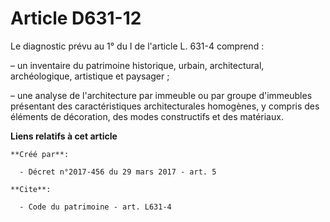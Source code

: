 # Article D631-12

Le diagnostic prévu au 1° du I de l'article L. 631-4 comprend : 

– un inventaire du patrimoine historique, urbain, architectural, archéologique, artistique et paysager ; 

– une analyse de l'architecture par immeuble ou par groupe d'immeubles présentant des caractéristiques architecturales
homogènes, y compris des éléments de décoration, des modes constructifs et des matériaux.

**Liens relatifs à cet article**

	**Créé par**:

	  - Décret n°2017-456 du 29 mars 2017 - art. 5

	**Cite**:

	  - Code du patrimoine - art. L631-4
